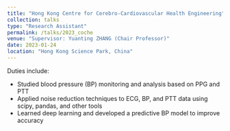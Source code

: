 ```yaml
---
title: "Hong Kong Centre for Cerebro-Cardiovascular Health Engineering"
collection: talks
type: "Research Assistant"
permalink: /talks/2023_coche
venue: "Supervisor: Yuanting ZHANG (Chair Professor)"
date: 2023-01-24
location: "Hong Kong Science Park, China"
---
```

Duties include: 
* Studied blood pressure (BP) monitoring and analysis based on PPG and PTT
* Applied noise reduction techniques to ECG, BP, and PTT data using scipy, pandas, and other tools
* Learned deep learning and developed a predictive BP model to improve accuracy
